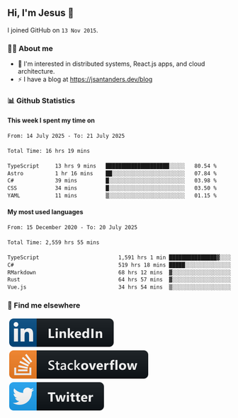 ## Hi, I'm Jesus 👋

I joined GitHub on `13 Nov 2015`.

<!-- Talking about you -->

### 👨‍💻 About me

- 👦 I'm interested in distributed systems, React.js apps, and cloud architecture.
- ⚡️ I have a blog at <https://jsantanders.dev/blog>

### 📊 Github Statistics

#### This week I spent my time on

<!--START_SECTION:weekly-->

```txt
From: 14 July 2025 - To: 21 July 2025

Total Time: 16 hrs 19 mins

TypeScript     13 hrs 9 mins   ████████████████████░░░░░   80.54 %
Astro          1 hr 16 mins    ██░░░░░░░░░░░░░░░░░░░░░░░   07.84 %
C#             39 mins         █░░░░░░░░░░░░░░░░░░░░░░░░   03.98 %
CSS            34 mins         █░░░░░░░░░░░░░░░░░░░░░░░░   03.50 %
YAML           11 mins         ▒░░░░░░░░░░░░░░░░░░░░░░░░   01.15 %
```

<!--END_SECTION:weekly-->

#### My most used languages

<!--START_SECTION:alltime-->

```txt
From: 15 December 2020 - To: 20 July 2025

Total Time: 2,559 hrs 55 mins

TypeScript                         1,591 hrs 1 min ███████████████▓░░░░░░░░░   62.15 %
C#                                 519 hrs 18 mins █████░░░░░░░░░░░░░░░░░░░░   20.29 %
RMarkdown                          68 hrs 12 mins  ▓░░░░░░░░░░░░░░░░░░░░░░░░   02.66 %
Rust                               64 hrs 57 mins  ▓░░░░░░░░░░░░░░░░░░░░░░░░   02.54 %
Vue.js                             34 hrs 54 mins  ▒░░░░░░░░░░░░░░░░░░░░░░░░   01.36 %
```

<!--END_SECTION:alltime-->

### 📢 Find me elsewhere

<p>
  <a target="_blank" href="https://linkedin.com/in/jsantanders">
    <img src="https://github.com/jsantanders/jsantanders/blob/master/img/linkedin.svg" alt="LinkedIn" style="vertical-align:top; margin:4px">
  </a>
  
  <a target="_blank" href="https://stackoverflow.com/users/7318331/jesus-santander">
    <img src="https://github.com/jsantanders/jsantanders/blob/master/img/stackoverflow.svg" alt="StackOverflow" style="vertical-align:top; margin:4px">
  </a>
  
  <a target="_blank" href="http://twitter.com/jsantanders">
    <img src="https://github.com/jsantanders/jsantanders/blob/master/img/twitter.svg" alt="Twitter" style="vertical-align:top; margin:4px">
  </a>
</p>
